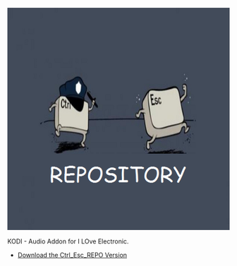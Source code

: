 ![I Love Electronic](icon.png)

KODI - Audio Addon for I LOve Electronic.



* [Download the Ctrl_Esc_REPO Version](https://bit.ly/3gtnPMH)



